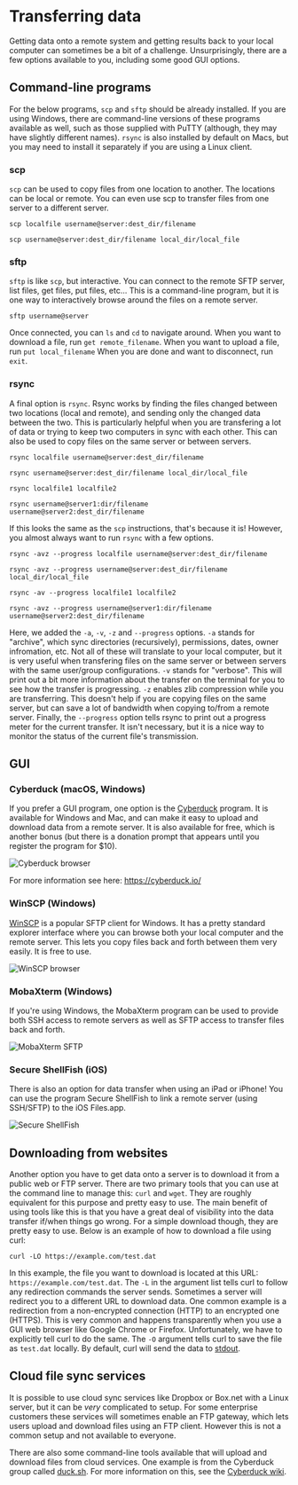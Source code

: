 # Transferring data

Getting data onto a remote system and getting results back to your local computer can sometimes be a bit of a challenge. Unsurprisingly, there are a few options available to you, including some good GUI options.

## Command-line programs

For the below programs, `scp` and `sftp` should be already installed. If you are using Windows, there are command-line versions of these programs available as well, such as those supplied with PuTTY (although, they may have slightly different names). `rsync` is also installed by default on Macs, but you may need to install it separately if you are using a Linux client.

### scp

`scp` can be used to copy files from one location to another. The locations can be local or remote. You can even use scp to transfer files from one server to a different server.

    scp localfile username@server:dest_dir/filename

    scp username@server:dest_dir/filename local_dir/local_file


### sftp

`sftp` is like `scp`, but interactive. You can connect to the remote SFTP server, list files, get files, put files, etc... This is a command-line program, but it is one way to interactively browse around the files on a remote server.

    sftp username@server

Once connected, you can `ls` and `cd` to navigate around. When you want to download a file, run `get remote_filename`.  When you want to upload a file, run `put local_filename` When you are done and want to disconnect, run `exit`.

### rsync

A final option is `rsync`. Rsync works by finding the files changed between two locations (local and remote), and sending only the changed data between the two. This is particularly helpful when you are transfering a lot of data or trying to keep two computers in sync with each other. This can also be used to copy files on the same server or between servers.


    rsync localfile username@server:dest_dir/filename

    rsync username@server:dest_dir/filename local_dir/local_file

    rsync localfile1 localfile2

    rsync username@server1:dir/filename  username@server2:dest_dir/filename


If this looks the same as the `scp` instructions, that's because it is! However, you almost always want to run `rsync` with a few options.

    rsync -avz --progress localfile username@server:dest_dir/filename

    rsync -avz --progress username@server:dest_dir/filename local_dir/local_file

    rsync -av --progress localfile1 localfile2

    rsync -avz --progress username@server1:dir/filename  username@server2:dest_dir/filename

Here, we added the `-a`, `-v`, `-z` and `--progress` options. `-a` stands for "archive", which sync directories (recursively), permissions, dates, owner infromation, etc. Not all of these will translate to your local computer, but it is very useful when transfering files on the same server or between servers with the same user/group configurations. `-v` stands for "verbose". This will print out a bit more information about the transfer on the terminal for you to see how the transfer is progressing. `-z` enables zlib compression while you are transferring. This doesn't help if you are copying files on the same server, but can save a lot of bandwidth when copying to/from a remote server. Finally, the `--progress` option tells rsync to print out a progress meter for the current transfer. It isn't necessary, but it is a nice way to monitor the status of the current file's transmission.

## GUI

### Cyberduck (macOS, Windows)


If you prefer a GUI program, one option is the [Cyberduck](https://cyberduck.io/) program. It is available for Windows and Mac, and can make it easy to upload and download data from a remote server. It is also available for free, which is another bonus (but there is a donation prompt that appears until you register the program for $10).

![Cyberduck browser](img/browser.png)

For more information see here: https://cyberduck.io/

### WinSCP (Windows)

[WinSCP](https://winscp.net/) is a popular SFTP client for Windows. It has a pretty standard explorer interface where you can browse both your local computer and the remote server. This lets you copy files back and forth between them very easily. It is free to use.

![WinSCP browser](img/winscp.png)

### MobaXterm (Windows)

If you're using Windows, the MobaXterm program can be used to provide both SSH access to remote servers as well as SFTP access to transfer files back and forth.

![MobaXterm SFTP](img/feature-sftp-browser.png)


### Secure ShellFish (iOS)

There is also an option for data transfer when using an iPad or iPhone! You can use the program Secure ShellFish to link a remote server (using SSH/SFTP) to the iOS Files.app.

![Secure ShellFish](img/shellfish.png)

## Downloading from websites

Another option you have to get data onto a server is to download it from a public web or FTP server. There are two primary tools that you can use at the command line to manage this: `curl` and `wget`. They are roughly equivalent for this purpose and pretty easy to use. The main benefit of using tools like this is that you have a great deal of visibility into the data transfer if/when things go wrong. For a simple download though, they are pretty easy to use. Below is an example of how to download a file using curl:


	curl -LO https://example.com/test.dat

In this example, the file you want to download is located at this URL: `https://example.com/test.dat`. The `-L` in the argument list tells curl to follow any redirection commands the server sends. Sometimes a server will redirect you to a different URL to download data. One common example is a redirection from a non-encrypted connection (HTTP) to an encrypted one (HTTPS). This is very common and happens transparently when you use a GUI web browser like Google Chrome or Firefox. Unfortunately, we have to explicitly tell curl to do the same. The `-O` argument tells curl to save the file as `test.dat` locally. By default, curl will send the data to [stdout](concepts.md#onputoutput-streams).

## Cloud file sync services

It is possible to use cloud sync services like Dropbox or Box.net with a Linux server, but it can be *very* complicated to setup. For some enterprise customers these services will sometimes enable an FTP gateway, which lets users upload and download files using an FTP client. However this is not a common setup and not available to everyone.

There are also some command-line tools available that will upload and download files from cloud services. One example is from the Cyberduck group called [duck.sh](https://duck.sh/). For more information on this, see the [Cyberduck wiki](https://trac.cyberduck.io/wiki/help/en/howto/cli).